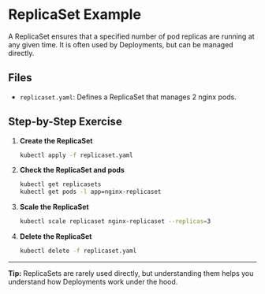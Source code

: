 # ReplicaSet Example
A ReplicaSet ensures that a specified number of pod replicas are running at any given time. It is often used by Deployments, but can be managed directly.

## Files
- `replicaset.yaml`: Defines a ReplicaSet that manages 2 nginx pods.

## Step-by-Step Exercise
1. **Create the ReplicaSet**
   ```sh
   kubectl apply -f replicaset.yaml
   ```
2. **Check the ReplicaSet and pods**
   ```sh
   kubectl get replicasets
   kubectl get pods -l app=nginx-replicaset
   ```
3. **Scale the ReplicaSet**
   ```sh
   kubectl scale replicaset nginx-replicaset --replicas=3
   ```
4. **Delete the ReplicaSet**
   ```sh
   kubectl delete -f replicaset.yaml
   ```

---

**Tip:** ReplicaSets are rarely used directly, but understanding them helps you understand how Deployments work under the hood.

